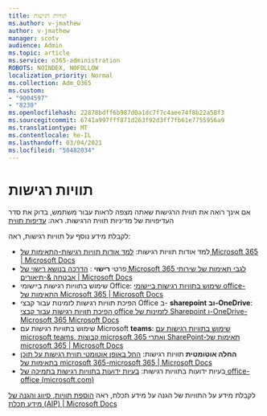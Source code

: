 ```yaml
---
title: תוויות רגישות
ms.author: v-jmathew
author: v-jmathew
manager: scotv
audience: Admin
ms.topic: article
ms.service: o365-administration
ROBOTS: NOINDEX, NOFOLLOW
localization_priority: Normal
ms.collection: Adm_O365
ms.custom:
- "9004597"
- "8230"
ms.openlocfilehash: 22878bdff6b987d0a1dc7f7c4aee74f8b22a58f3
ms.sourcegitcommit: 6741a997fff871d263f92d3ff7fb61e7755956a9
ms.translationtype: MT
ms.contentlocale: he-IL
ms.lasthandoff: 03/04/2021
ms.locfileid: "50482034"
---
```

# <a name="sensitivity-labels"></a>תוויות רגישות

אם אינך רואה את תווית הרגישות שאתה מצפה לראות עבור משתמש, בדוק את סדר העדיפויות של מדיניות תווית הרגישות. ראה: [עדיפות תווית](https://docs.microsoft.com/microsoft-365/compliance/sensitivity-labels)

לקבלת מידע נוסף על תוויות רגישות, ראה:

- למד אודות תוויות רגישות: [למד אודות תוויות רגישות-התאימות של Microsoft 365 | Microsoft Docs](https://docs.microsoft.com/microsoft-365/compliance/sensitivity-labels)
- פרטי **רישוי** : [הדרכה בנושא רישוי של Microsoft 365 לגבי תאימות של שירותי אבטחה &-תיאורים | Microsoft Docs](https://docs.microsoft.com/office365/servicedescriptions/microsoft-365-service-descriptions/microsoft-365-tenantlevel-services-licensing-guidance/microsoft-365-security-compliance-licensing-guidance#information-protection)
- שימוש בתוויות רגישות ביישומי Office: [שימוש בתוויות רגישות ביישומי office-התאימות של Microsoft 365 | Microsoft Docs](https://docs.microsoft.com/microsoft-365/compliance/sensitivity-labels-office-apps)
- הפיכת תוויות רגישות לזמינות עבור קבצי Office ב- **sharepoint וב-OneDrive**: [הפיכת תוויות רגישות עבור קבצי office לזמינות של Sharepoint ו-OneDrive-Microsoft 365 Microsoft Docs](https://docs.microsoft.com/microsoft-365/compliance/sensitivity-labels-sharepoint-onedrive-files)
- שימוש בתוויות רגישות עם Microsoft **teams**: [שימוש בתוויות רגישות עם microsoft teams, קבוצות microsoft 365 ואתרי SharePoint-תאימות של microsoft 365 | Microsoft Docs](https://docs.microsoft.com/microsoft-365/compliance/sensitivity-labels-teams-groups-sites)
- **החלה אוטומטית** תוויות רגישות: [החל באופן אוטומטי תווית רגישות על תוכן בתאימות של microsoft 365-microsoft 365 | Microsoft Docs](https://docs.microsoft.com/microsoft-365/compliance/apply-sensitivity-label-automatically)
- בעיות ידועות בתוויות רגישות: [בעיות ידועות בתוויות רגישות בתמיכה של office-office (microsoft.com)](https://support.microsoft.com/office/known-issues-with-sensitivity-labels-in-office-b169d687-2bbd-4e21-a440-7da1b2743edc)

לקבלת מידע על התוויות של הגנה על מידע תכלת, ראה [הוספת תוויות, סיווג והגנה של מידע תכלת (AIP) | Microsoft Docs](https://docs.microsoft.com/azure/information-protection/aip-classification-and-protection)
